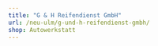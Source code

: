 ```yaml
---
title: "G & H Reifendienst GmbH"
url: /neu-ulm/g-und-h-reifendienst-gmbh/
shop: Autowerkstatt
---
```

